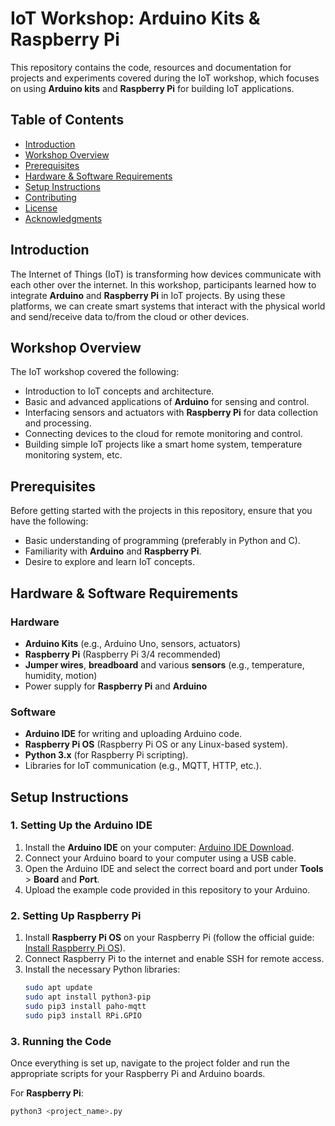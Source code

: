 # IoT Workshop: Arduino Kits & Raspberry Pi

This repository contains the code, resources and documentation for projects and experiments covered during the IoT workshop, which focuses on using **Arduino kits** and **Raspberry Pi** for building IoT applications.

## Table of Contents

- [Introduction](#introduction)
- [Workshop Overview](#workshop-overview)
- [Prerequisites](#prerequisites)
- [Hardware & Software Requirements](#hardware--software-requirements)
- [Setup Instructions](#setup-instructions)
- [Contributing](#contributing)
- [License](#license)
- [Acknowledgments](#acknowledgments)

## Introduction

The Internet of Things (IoT) is transforming how devices communicate with each other over the internet. In this workshop, participants learned how to integrate **Arduino** and **Raspberry Pi** in IoT projects. By using these platforms, we can create smart systems that interact with the physical world and send/receive data to/from the cloud or other devices.

## Workshop Overview

The IoT workshop covered the following:

- Introduction to IoT concepts and architecture.
- Basic and advanced applications of **Arduino** for sensing and control.
- Interfacing sensors and actuators with **Raspberry Pi** for data collection and processing.
- Connecting devices to the cloud for remote monitoring and control.
- Building simple IoT projects like a smart home system, temperature monitoring system, etc.

## Prerequisites

Before getting started with the projects in this repository, ensure that you have the following:

- Basic understanding of programming (preferably in Python and C).
- Familiarity with **Arduino** and **Raspberry Pi**.
- Desire to explore and learn IoT concepts.

## Hardware & Software Requirements

### Hardware

- **Arduino Kits** (e.g., Arduino Uno, sensors, actuators)
- **Raspberry Pi** (Raspberry Pi 3/4 recommended)
- **Jumper wires**, **breadboard** and various **sensors** (e.g., temperature, humidity, motion)
- Power supply for **Raspberry Pi** and **Arduino**

### Software

- **Arduino IDE** for writing and uploading Arduino code.
- **Raspberry Pi OS** (Raspberry Pi OS or any Linux-based system).
- **Python 3.x** (for Raspberry Pi scripting).
- Libraries for IoT communication (e.g., MQTT, HTTP, etc.).

## Setup Instructions

### 1. Setting Up the Arduino IDE

1. Install the **Arduino IDE** on your computer: [Arduino IDE Download](https://www.arduino.cc/en/software).
2. Connect your Arduino board to your computer using a USB cable.
3. Open the Arduino IDE and select the correct board and port under **Tools** > **Board** and **Port**.
4. Upload the example code provided in this repository to your Arduino.

### 2. Setting Up Raspberry Pi

1. Install **Raspberry Pi OS** on your Raspberry Pi (follow the official guide: [Install Raspberry Pi OS](https://www.raspberrypi.org/software/)).
2. Connect Raspberry Pi to the internet and enable SSH for remote access.
3. Install the necessary Python libraries:
   ```bash
   sudo apt update
   sudo apt install python3-pip
   sudo pip3 install paho-mqtt
   sudo pip3 install RPi.GPIO
   ```

### 3. Running the Code

Once everything is set up, navigate to the project folder and run the appropriate scripts for your Raspberry Pi and Arduino boards.

For **Raspberry Pi**:

```bash
python3 <project_name>.py
```
